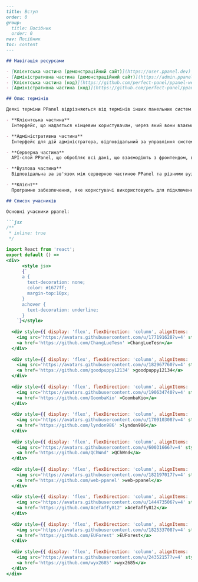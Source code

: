 ```markdown
---
title: Вступ
order: 0
group: 
  title: Посібник
  order: 0
nav: Посібник
toc: content
---

## Навігація ресурсами

- [Клієнтська частина (демонстраційний сайт)](https://user.ppanel.dev)
- [Адміністративна частина (демонстраційний сайт)](https://admin.ppanel.dev)
- [Клієнтська частина (код)](https://github.com/perfect-panel/ppanel-web/tree/main/apps/user)
- [Адміністративна частина (код)](https://github.com/perfect-panel/ppanel-web/tree/main/apps/admin)

## Опис термінів

Деякі терміни PPanel відрізняються від термінів інших панельних систем. Щоб ви могли точно зрозуміти зміст документації та уникнути непорозумінь, рекомендуємо ознайомитися з наступними термінами перед читанням:

- **Клієнтська частина**
  Інтерфейс, що надається кінцевим користувачам, через який вони взаємодіють із системою. Ви можете налаштувати або переробити цей інтерфейс відповідно до своїх потреб, щоб реалізувати персоналізацію сайту.

- **Адміністративна частина**
  Інтерфейс для дій адміністратора, відповідальний за управління системою, користувачами та даними. Ви можете налаштувати або переробити цей інтерфейс відповідно до своїх управлінських потреб.

- **Серверна частина**
  API-слой PPanel, що обробляє всі дані, що взаємодіють з фронтендом, відповідальний за виконання бізнес-логіки та надання даних.

- **Вузлова частина**
  Відповідальна за зв'язок між серверною частиною PPanel та різними вузлами (клієнтськими частинами), забезпечуючи з'єднання мережевих вузлів та стабільність послуг.

- **Клієнт**
  Програмне забезпечення, яке користувачі використовують для підключення до системи, зазвичай це програмне забезпечення або додаток на пристрої користувача, відповідальний за встановлення з'єднання з системою та використання відповідних послуг.

## Список учасників

Основні учасники ppanel:

```jsx
/**
 * inline: true
 */

import React from 'react';
export default () =>
<div>
      <style jsx>
      {`
      a {
        text-decoration: none;
        color: #1677ff;
        margin-top:10px;
      }
      a:hover {
        text-decoration: underline;
      }
    `}</style>
    
  <div style={{ display: 'flex', flexDirection: 'column', alignItems: 'center', justifyContent: 'center', width: '300px', backgroundColor: '#ffffff', boxShadow: '0 4px 12px rgba(0, 0, 0, 0.1)', borderRadius: '8px', padding: '10px', margin: '10px' }}>
    <img src='https://avatars.githubusercontent.com/u/177191628?v=4' style={{ width: '50px', height: '50px', borderRadius: '50%' }} alt='ChangLueTesn' />
    <a href='https://github.com/ChangLueTesn' >ChangLueTesn</a>
  </div>
  
  <div style={{ display: 'flex', flexDirection: 'column', alignItems: 'center', justifyContent: 'center', width: '300px', backgroundColor: '#ffffff', boxShadow: '0 4px 12px rgba(0, 0, 0, 0.1)', borderRadius: '8px', padding: '10px', margin: '10px' }}>
    <img src='https://avatars.githubusercontent.com/u/182967760?v=4' style={{ width: '50px', height: '50px', borderRadius: '50%' }} alt='goodpuppy12134' />
    <a href='https://github.com/goodpuppy12134' >goodpuppy12134</a>
  </div>
  
  <div style={{ display: 'flex', flexDirection: 'column', alignItems: 'center', justifyContent: 'center', width: '300px', backgroundColor: '#ffffff', boxShadow: '0 4px 12px rgba(0, 0, 0, 0.1)', borderRadius: '8px', padding: '10px', margin: '10px' }}>
    <img src='https://avatars.githubusercontent.com/u/190634740?v=4' style={{ width: '50px', height: '50px', borderRadius: '50%' }} alt='GoombaKio' />
    <a href='https://github.com/GoombaKio' >GoombaKio</a>
  </div>
  
  <div style={{ display: 'flex', flexDirection: 'column', alignItems: 'center', justifyContent: 'center', width: '300px', backgroundColor: '#ffffff', boxShadow: '0 4px 12px rgba(0, 0, 0, 0.1)', borderRadius: '8px', padding: '10px', margin: '10px' }}>
    <img src='https://avatars.githubusercontent.com/u/170910308?v=4' style={{ width: '50px', height: '50px', borderRadius: '50%' }} alt='lyndon986' />
    <a href='https://github.com/lyndon986' >lyndon986</a>
  </div>
  
  <div style={{ display: 'flex', flexDirection: 'column', alignItems: 'center', justifyContent: 'center', width: '300px', backgroundColor: '#ffffff', boxShadow: '0 4px 12px rgba(0, 0, 0, 0.1)', borderRadius: '8px', padding: '10px', margin: '10px' }}>
    <img src='https://avatars.githubusercontent.com/u/60031666?v=4' style={{ width: '50px', height: '50px', borderRadius: '50%' }} alt='QChWnd' />
    <a href='https://github.com/QChWnd' >QChWnd</a>
  </div>
  
  <div style={{ display: 'flex', flexDirection: 'column', alignItems: 'center', justifyContent: 'center', width: '300px', backgroundColor: '#ffffff', boxShadow: '0 4px 12px rgba(0, 0, 0, 0.1)', borderRadius: '8px', padding: '10px', margin: '10px' }}>
    <img src='https://avatars.githubusercontent.com/u/182197017?v=4' style={{ width: '50px', height: '50px', borderRadius: '50%' }} alt='web-ppanel' />
    <a href='https://github.com/web-ppanel' >web-ppanel</a>
  </div>
  
  <div style={{ display: 'flex', flexDirection: 'column', alignItems: 'center', justifyContent: 'center', width: '300px', backgroundColor: '#ffffff', boxShadow: '0 4px 12px rgba(0, 0, 0, 0.1)', borderRadius: '8px', padding: '10px', margin: '10px' }}>
    <img src='https://avatars.githubusercontent.com/u/144473506?v=4' style={{ width: '50px', height: '50px', borderRadius: '50%' }} alt='AceTaffy812' />
    <a href='https://github.com/AceTaffy812' >AceTaffy812</a>
  </div>
  
  <div style={{ display: 'flex', flexDirection: 'column', alignItems: 'center', justifyContent: 'center', width: '300px', backgroundColor: '#ffffff', boxShadow: '0 4px 12px rgba(0, 0, 0, 0.1)', borderRadius: '8px', padding: '10px', margin: '10px' }}>
    <img src='https://avatars.githubusercontent.com/u/182533708?v=4' style={{ width: '50px', height: '50px', borderRadius: '50%' }} alt='EUForest' />
    <a href='https://github.com/EUForest' >EUForest</a>
  </div>
  
  <div style={{ display: 'flex', flexDirection: 'column', alignItems: 'center', justifyContent: 'center', width: '300px', backgroundColor: '#ffffff', boxShadow: '0 4px 12px rgba(0, 0, 0, 0.1)', borderRadius: '8px', padding: '10px', margin: '10px' }}>
    <img src='https://avatars.githubusercontent.com/u/24352157?v=4' style={{ width: '50px', height: '50px', borderRadius: '50%' }} alt='wyx2685' />
    <a href='https://github.com/wyx2685' >wyx2685</a>
  </div>
</div>

```


